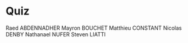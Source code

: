 # Quiz
Raed ABDENNADHER
Mayron BOUCHET
Matthieu CONSTANT
Nicolas DENBY
Nathanael NUFER
Steven LIATTI
